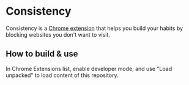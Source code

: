 # Consistency

Consistency is a [Chrome extension](https://chrome.google.com/webstore/detail/consistency/lnlkeagaboibogkmlokbhmjhdglokgdn) that helps you build your habits by blocking websites you don't want to visit.

## How to build & use

In Chrome Extensions list, enable developer mode, and use "Load unpacked" to load content of this repository.